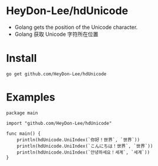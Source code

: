 # HeyDon-Lee/hdUnicode
* Golang gets the position of the Unicode character.
* Golang 获取 Unicode 字符所在位置

# Install
```
go get github.com/HeyDon-Lee/hdUnicode
```

# Examples
```
package main

import "github.com/HeyDon-Lee/hdUnicode"

func main() {
	println(hdUnicode.UniIndex(`你好！世界`, `世界`))
	println(hdUnicode.UniIndex(`こんにちは！世界`, `世界`))
	println(hdUnicode.UniIndex(`안녕하세요！세계`, `세계`))
}
```
